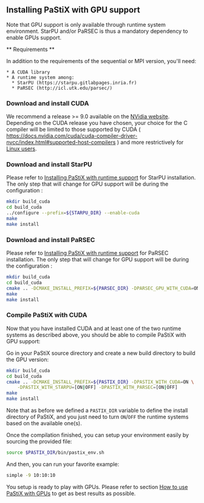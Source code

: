 ## Installing PaStiX with GPU support

Note that GPU support is only available through runtime system
environment. StarPU and/or PaRSEC is thus a mandatory dependency to
enable GPUs support.

** Requirements **

In addition to the requirements of the sequential or MPI version, you'll need:

    * A CUDA library
    * A runtime system among:
      * StarPU (https://starpu.gitlabpages.inria.fr)
      * PaRSEC (http://icl.utk.edu/parsec/)


### Download and install CUDA

We recommend a release >= 9.0 available on the [NVidia
website](https://developer.nvidia.com/CUDA-TOOLKIT-ARCHIVE).
Depending on the CUDA release you have chosen, your choice for the C
compiler will be limited to those supported by CUDA (
https://docs.nvidia.com/cuda/cuda-compiler-driver-nvcc/index.html#supported-host-compilers
) and more restrictively for [Linux
users](https://docs.nvidia.com/cuda/cuda-installation-guide-linux/index.html).

### Download and install StarPU

Please refer to [Installing PaStiX with runtime support](https://solverstack.gitlabpages.inria.fr/pastix/md_docs_doxygen_chapters_Pastix_Runtime.html)
for StarPU installation. The only step that will change for GPU support will be
during the configuration :

```sh
mkdir build_cuda
cd build_cuda
../configure --prefix=${STARPU_DIR} --enable-cuda
make
make install
```

### Download and install PaRSEC

Please refer to [Installing PaStiX with runtime support](https://solverstack.gitlabpages.inria.fr/pastix/md_docs_doxygen_chapters_Pastix_Runtime.html)
for PaRSEC installation. The only step that will change for GPU support will be
during the configuration :

```sh
mkdir build_cuda
cd build_cuda
cmake .. -DCMAKE_INSTALL_PREFIX=${PARSEC_DIR} -DPARSEC_GPU_WITH_CUDA=ON
make
make install
```

### Compile PaStiX with CUDA

Now that you have installed CUDA and at least one of the two runtime
systems as described above, you should be able to compile PaStiX with
GPU support:

Go in your PaStiX source directory and create a new build directory to
build the GPU version:
```sh
mkdir build_cuda
cd build_cuda
cmake .. -DCMAKE_INSTALL_PREFIX=${PASTIX_DIR} -DPASTIX_WITH_CUDA=ON \
    -DPASTIX_WITH_STARPU=[ON|OFF] -DPASTIX_WITH_PARSEC=[ON|OFF]
make
make install
```

Note that as before we defined a `PASTIX_DIR` variable to define the
install directory of PaStiX, and you just need to turn `ON`/`OFF` the
runtime systems based on the available one(s).

Once the compilation finished, you can setup your environment easily
by sourcing the provided file:
```sh
source $PASTIX_DIR/bin/pastix_env.sh
```

And then, you can run your favorite example:
```sh
simple -9 10:10:10
```

You setup is ready to play with GPUs. Please refer to section
[How to use PaStiX with GPUs](https://solverstack.gitlabpages.inria.fr/pastix/md_docs_doxygen_chapters_How_PaStiX_GPU.html)
to get as best results as possible.
